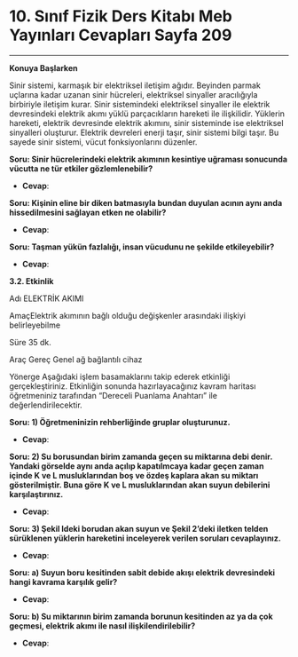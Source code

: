 # 10. Sınıf Fizik Ders Kitabı Meb Yayınları Cevapları Sayfa 209

---

**Konuya Başlarken**

Sinir sistemi, karmaşık bir elektriksel iletişim ağıdır. Beyinden parmak uçlarına kadar uzanan sinir hücreleri, elektriksel sinyaller aracılığıyla birbiriyle iletişim kurar. Sinir sistemindeki elektriksel sinyaller ile elektrik devresindeki elektrik akımı yüklü parçacıkların hareketi ile ilişkilidir. Yüklerin hareketi, elektrik devresinde elektrik akımını, sinir sisteminde ise elektriksel sinyalleri oluşturur. Elektrik devreleri enerji taşır, sinir sistemi bilgi taşır. Bu sayede sinir sistemi, vücut fonksiyonlarını düzenler.

**Soru: Sinir hücrelerindeki elektrik akımının kesintiye uğraması sonucunda vücutta ne tür etkiler gözlemlenebilir?**

-   **Cevap**:

**Soru: Kişinin eline bir diken batmasıyla bundan duyulan acının aynı anda hissedilmesini sağlayan etken ne olabilir?**

-   **Cevap**:

**Soru: Taşman yükün fazlalığı, insan vücudunu ne şekilde etkileyebilir?**

-   **Cevap**:

**3.2. Etkinlik**

Adı ELEKTRİK AKIMI

 AmaçElektrik akımının bağlı olduğu değişkenler arasındaki ilişkiyi belirleyebilme

 Süre 35 dk.

 Araç Gereç Genel ağ bağlantılı cihaz

 Yönerge Aşağıdaki işlem basamaklarını takip ederek etkinliği gerçekleştiriniz. Etkinliğin sonunda hazırlayacağınız kavram haritası öğretmeniniz tarafından “Dereceli Puanlama Anahtarı” ile değerlendirilecektir.

**Soru: 1) Öğretmeninizin rehberliğinde gruplar oluşturunuz.**

-   **Cevap**:

**Soru: 2) Su borusundan birim zamanda geçen su miktarına debi denir. Yandaki görselde aynı anda açılıp kapatılmcaya kadar geçen zaman içinde K ve L musluklarından boş ve özdeş kaplara akan su miktarı gösterilmiştir. Buna göre K ve L musluklarından akan suyun debilerini karşılaştırınız.**

-   **Cevap**:

**Soru: 3) Şekil ldeki borudan akan suyun ve Şekil 2’deki iletken telden sürüklenen yüklerin hareketini inceleyerek verilen soruları cevaplayınız.**

-   **Cevap**:

**Soru: a) Suyun boru kesitinden sabit debide akışı elektrik devresindeki hangi kavrama karşılık gelir?**

-   **Cevap**:

**Soru: b) Su miktarının birim zamanda borunun kesitinden az ya da çok geçmesi, elektrik akımı ile nasıl ilişkilendirilebilir?**

-   **Cevap**: